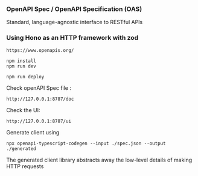 ### OpenAPI Spec / OpenAPI Specification (OAS)
Standard, language-agnostic interface to RESTful APIs 

### Using Hono as an HTTP framework with zod 

```
https://www.openapis.org/
```

```
npm install
npm run dev
```

```
npm run deploy
```

Check openAPI Spec file : 
```
http://127.0.0.1:8787/doc
```

Check the UI: 
```
http://127.0.0.1:8787/ui
```

Generate client using 
```
npx openapi-typescript-codegen --input ./spec.json --output ./generated
```
The generated client library abstracts away the low-level details of making HTTP requests
